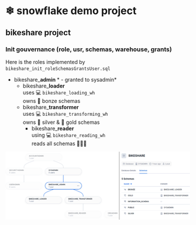 # ❄ snowflake demo project

## bikeshare project

### Init gouvernance (role, usr, schemas, warehouse, grants)

Here is the roles implemented by `bikeshare_init_roleSchemasGrantsUser.sql`

- bikeshare_**admin** * - granted to sysadmin*
  - bikeshare_**loader**       <br>
      uses 💻 `bikeshare_loading_wh`<br>
      owns 🥉 bonze schemas
  - bikeshare_**transformer**<br>
      uses 💻 `bikeshare_transforming_wh`<br>
      owns 🥈 silver & 🥇 gold schemas
    - bikeshare_**reader**<br>
      using 💻 `bikeshare_reading_wh`<br>
      reads all schemas 🥉🥈🥇

![bikeshare_roles_and_schemas](./bikeshare/bikeshare_roles_and_schemas.png)